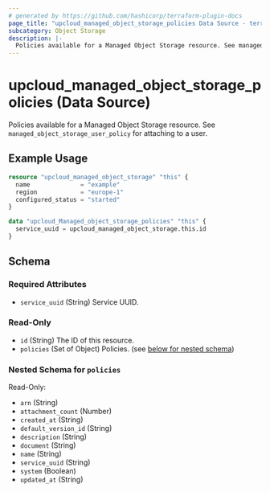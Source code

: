 ```yaml
---
# generated by https://github.com/hashicorp/terraform-plugin-docs
page_title: "upcloud_managed_object_storage_policies Data Source - terraform-provider-upcloud"
subcategory: Object Storage
description: |-
  Policies available for a Managed Object Storage resource. See managed_object_storage_user_policy for attaching to a user.
---
```


# upcloud_managed_object_storage_policies (Data Source)

Policies available for a Managed Object Storage resource. See `managed_object_storage_user_policy` for attaching to a user.

## Example Usage

```terraform
resource "upcloud_managed_object_storage" "this" {
  name              = "example"
  region            = "europe-1"
  configured_status = "started"
}

data "upcloud_Managed_object_storage_policies" "this" {
  service_uuid = upcloud_managed_object_storage.this.id
}
```

<!-- schema generated by tfplugindocs -->
## Schema

### Required Attributes

- `service_uuid` (String) Service UUID.

### Read-Only

- `id` (String) The ID of this resource.
- `policies` (Set of Object) Policies. (see [below for nested schema](#nestedatt--policies))

<a id="nestedatt--policies"></a>
### Nested Schema for `policies`

Read-Only:

- `arn` (String)
- `attachment_count` (Number)
- `created_at` (String)
- `default_version_id` (String)
- `description` (String)
- `document` (String)
- `name` (String)
- `service_uuid` (String)
- `system` (Boolean)
- `updated_at` (String)
